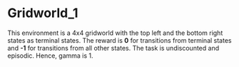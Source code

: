 # Gridworld_1 
This environment is a 4x4 gridworld with the top left and the bottom right states as terminal states. The reward is **0** for transitions from terminal states and **-1** for transitions from all other states.
The task is undiscounted and episodic. Hence, gamma is 1.